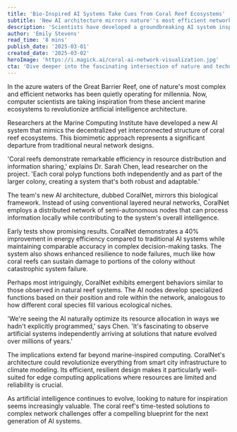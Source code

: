 ```yaml
---
title: 'Bio-Inspired AI Systems Take Cues from Coral Reef Ecosystems'
subtitle: 'New AI architecture mirrors nature''s most efficient networks'
description: 'Scientists have developed a groundbreaking AI system inspired by coral reef ecosystems, demonstrating improved efficiency and resilience compared to traditional neural networks. This biomimetic approach could revolutionize how we design and implement artificial intelligence systems.'
author: 'Emily Stevens'
read_time: '8 mins'
publish_date: '2025-03-01'
created_date: '2025-03-02'
heroImage: 'https://i.magick.ai/coral-ai-network-visualization.jpg'
cta: 'Dive deeper into the fascinating intersection of nature and technology by following us on LinkedIn. Don''t miss our ongoing coverage of breakthrough developments in bio-inspired AI systems.'
---
```


In the azure waters of the Great Barrier Reef, one of nature's most complex and efficient networks has been quietly operating for millennia. Now, computer scientists are taking inspiration from these ancient marine ecosystems to revolutionize artificial intelligence architecture.

Researchers at the Marine Computing Institute have developed a new AI system that mimics the decentralized yet interconnected structure of coral reef ecosystems. This biomimetic approach represents a significant departure from traditional neural network designs.

'Coral reefs demonstrate remarkable efficiency in resource distribution and information sharing,' explains Dr. Sarah Chen, lead researcher on the project. 'Each coral polyp functions both independently and as part of the larger colony, creating a system that's both robust and adaptable.'

The team's new AI architecture, dubbed CoralNet, mirrors this biological framework. Instead of using conventional layered neural networks, CoralNet employs a distributed network of semi-autonomous nodes that can process information locally while contributing to the system's overall intelligence.

Early tests show promising results. CoralNet demonstrates a 40% improvement in energy efficiency compared to traditional AI systems while maintaining comparable accuracy in complex decision-making tasks. The system also shows enhanced resilience to node failures, much like how coral reefs can sustain damage to portions of the colony without catastrophic system failure.

Perhaps most intriguingly, CoralNet exhibits emergent behaviors similar to those observed in natural reef systems. The AI nodes develop specialized functions based on their position and role within the network, analogous to how different coral species fill various ecological niches.

'We're seeing the AI naturally optimize its resource allocation in ways we hadn't explicitly programmed,' says Chen. 'It's fascinating to observe artificial systems independently arriving at solutions that nature evolved over millions of years.'

The implications extend far beyond marine-inspired computing. CoralNet's architecture could revolutionize everything from smart city infrastructure to climate modeling. Its efficient, resilient design makes it particularly well-suited for edge computing applications where resources are limited and reliability is crucial.

As artificial intelligence continues to evolve, looking to nature for inspiration seems increasingly valuable. The coral reef's time-tested solutions to complex network challenges offer a compelling blueprint for the next generation of AI systems.